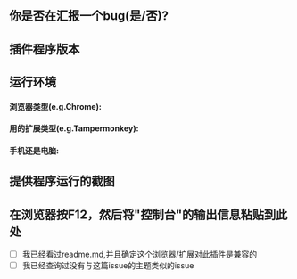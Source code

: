 ## 你是否在汇报一个bug(是/否)?

## 插件程序版本

## 运行环境
#### 浏览器类型(e.g.Chrome):
#### 用的扩展类型(e.g.Tampermonkey):
#### 手机还是电脑:

## 提供程序运行的截图

## 在浏览器按F12，然后将"控制台"的输出信息粘贴到此处


- [ ] 我已经看过readme.md,并且确定这个浏览器/扩展对此插件是兼容的<br>
- [ ] 我已经查询过没有与这篇issue的主题类似的issue
